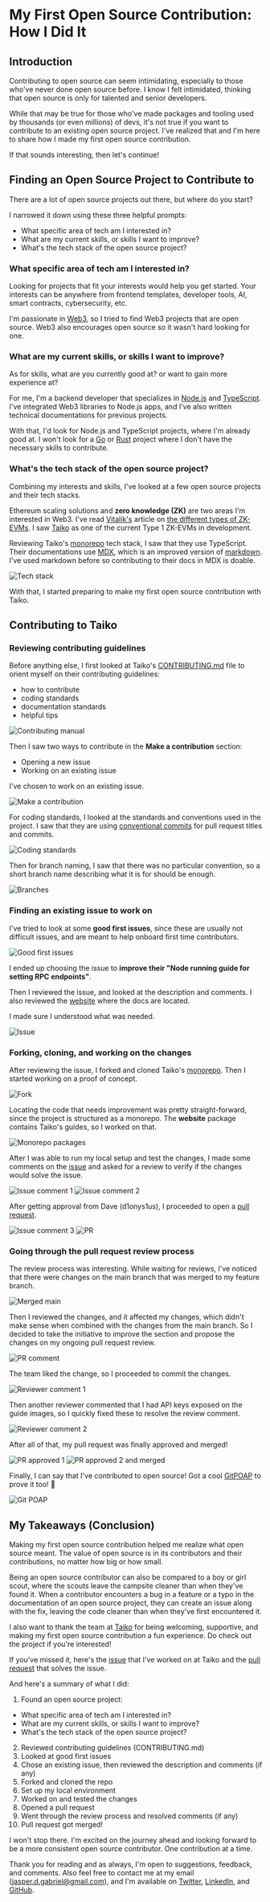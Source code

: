 # My First Open Source Contribution: How I Did It

## Introduction

Contributing to open source can seem intimidating, especially to those who've never done open source before. I know I felt intimidated, thinking that open source is only for talented and senior developers. 

While that may be true for those who've made packages and tooling used by thousands (or even millions) of devs, it's not true if you want to contribute to an existing open source project. I've realized that and I'm here to share how I made my first open source contribution. 

If that sounds interesting, then let's continue!

## Finding an Open Source Project to Contribute to

There are a lot of open source projects out there, but where do you start? 

I narrowed it down using these three helpful prompts:
- What specific area of tech am I interested in?
- What are my current skills, or skills I want to improve?
- What's the tech stack of the open source project?

### What specific area of tech am I interested in?

Looking for projects that fit your interests would help you get started. Your interests can be anywhere from frontend templates, developer tools, AI, smart contracts, cybersecurity, etc.

I'm passionate in [Web3](https://ethereum.org/en/web3/), so I tried to find Web3 projects that are open source. Web3 also encourages open source so it wasn't hard looking for one. 

### What are my current skills, or skills I want to improve?

As for skills, what are you currently good at? or want to gain more experience at?

For me, I'm a backend developer that specializes in [Node.js](https://nodejs.org/en) and [TypeScript](https://www.typescriptlang.org/). I've integrated Web3 libraries to Node.js apps, and I've also written technical documentations for previous projects.

With that, I'd look for Node.js and TypeScript projects, where I'm already good at. I won't look for a [Go](https://go.dev/) or [Rust](https://www.rust-lang.org/) project where I don't have the necessary skills to contribute. 

### What's the tech stack of the open source project?

Combining my interests and skills, I've looked at a few open source projects and their tech stacks. 

Ethereum scaling solutions and **zero knowledge (ZK)** are two areas I'm interested in Web3. I've read [Vitalik's](https://en.wikipedia.org/wiki/Vitalik_Buterin) article on [the different types of ZK-EVMs](https://vitalik.ca/general/2022/08/04/zkevm.html). I saw [Taiko](https://taiko.xyz/) as one of the current Type 1 ZK-EVMs in development.

Reviewing Taiko's [monorepo](https://github.com/taikoxyz/taiko-mono) tech stack, I saw that they use TypeScript. Their documentations use [MDX](https://mdxjs.com/), which is an improved version of [markdown](https://www.markdownguide.org/). I've used markdown before so contributing to their docs in MDX is doable.

![Tech stack](https://res.cloudinary.com/dlieqpdfd/image/upload/v1691474895/First%20Open%20Source/tech-stack_ld4fcs.png)

With that, I started preparing to make my first open source contribution with Taiko. 

## Contributing to Taiko

### Reviewing contributing guidelines

Before anything else, I first looked at Taiko's [CONTRIBUTING.md](https://github.com/taikoxyz/taiko-mono/blob/main/CONTRIBUTING.md) file to orient myself on their contributing guidelines:
-  how to contribute
-  coding standards
-  documentation standards
-  helpful tips

![Contributing manual](https://res.cloudinary.com/dlieqpdfd/image/upload/v1691484641/contributing-manual_zkdqv1.png)

Then I saw two ways to contribute in the **Make a contribution** section:
-  Opening a new issue
-  Working on an existing issue 
  
I've chosen to work on an existing issue.

![Make a contribution](https://res.cloudinary.com/dlieqpdfd/image/upload/v1691484642/make-a-contribution_mu7mt3.png)

For coding standards, I looked at the standards and conventions used in the project. I saw that they are using [conventional commits](https://www.conventionalcommits.org/en/v1.0.0/) for pull request titles and commits. 

![Coding standards](https://res.cloudinary.com/dlieqpdfd/image/upload/v1691474892/First%20Open%20Source/coding-standards_uu5nsu.png)

Then for branch naming, I saw that there was no particular convention, so a short branch name describing what it is for should be enough.

![Branches](https://res.cloudinary.com/dlieqpdfd/image/upload/v1691474892/First%20Open%20Source/branches_rnq9pt.png)

### Finding an existing issue to work on

I've tried to look at some **good first issues**, since these are usually not difficult issues, and are meant to help onboard first time contributors. 

![Good first issues](https://res.cloudinary.com/dlieqpdfd/image/upload/v1691474893/First%20Open%20Source/good-first-issues_woykwt.png)

I ended up choosing the issue to **improve their "Node running guide for setting RPC endpoints"**.

Then I reviewed the issue, and looked at the description and comments. I also reviewed the [website](https://taiko.xyz/docs) where the docs are located. 

I made sure I understood what was needed. 

![Issue](https://res.cloudinary.com/dlieqpdfd/image/upload/v1691474893/First%20Open%20Source/issue_o0wkvg.png) 

### Forking, cloning, and working on the changes

After reviewing the issue, I forked and cloned Taiko's [monorepo](https://github.com/taikoxyz/taiko-mono/tree/main). Then I started working on a proof of concept.

![Fork](https://res.cloudinary.com/dlieqpdfd/image/upload/v1691474892/First%20Open%20Source/fork_sppfm3.png)

Locating the code that needs improvement was pretty straight-forward, since the project is structured as a monorepo. The **website** package contains Taiko's guides, so I worked on that.

![Monorepo packages](https://res.cloudinary.com/dlieqpdfd/image/upload/v1691474894/First%20Open%20Source/monorepo-packages_boastr.png)

After I was able to run my local setup and test the changes, I made some comments on the [issue](https://github.com/taikoxyz/taiko-mono/issues/13986) and asked for a review to verify if the changes would solve the issue.

![Issue comment 1](https://res.cloudinary.com/dlieqpdfd/image/upload/v1691474893/First%20Open%20Source/issue-comment-1_ldkopl.png)
![Issue comment 2](https://res.cloudinary.com/dlieqpdfd/image/upload/v1691474893/First%20Open%20Source/issue-comment-2_zsax0a.png)

After getting approval from Dave (d1onys1us), I proceeded to open a [pull request](https://github.com/taikoxyz/taiko-mono/pull/14029). 

![Issue comment 3](https://res.cloudinary.com/dlieqpdfd/image/upload/v1691474893/First%20Open%20Source/issue-comment-3_e0lj36.png)
![PR](https://res.cloudinary.com/dlieqpdfd/image/upload/v1691474895/First%20Open%20Source/pr_hemgln.png)

### Going through the pull request review process

The review process was interesting. While waiting for reviews, I've noticed that there were changes on the main branch that was merged to my feature branch. 

![Merged main](https://res.cloudinary.com/dlieqpdfd/image/upload/v1691474894/First%20Open%20Source/merged-main_r8jk2y.png)

Then I reviewed the changes, and it affected my changes, which didn't make sense when combined with the changes from the main branch. So I decided to take the initiative to improve the section and propose the changes on my ongoing pull request review. 

![PR comment](https://res.cloudinary.com/dlieqpdfd/image/upload/v1691474894/First%20Open%20Source/pr-comment_pu2hbl.png)

The team liked the change, so I proceeded to commit the changes. 

![Reviewer comment 1](https://res.cloudinary.com/dlieqpdfd/image/upload/v1691474894/First%20Open%20Source/reviewer-comment-1_sxm6l1.png)

Then another reviewer commented that I had API keys exposed on the guide images, so I quickly fixed these to resolve the review comment.

![Reviewer comment 2](https://res.cloudinary.com/dlieqpdfd/image/upload/v1691474894/First%20Open%20Source/reviewer-comment-2_vmcnmu.png)

After all of that, my pull request was finally approved and merged!

![PR approved 1](https://res.cloudinary.com/dlieqpdfd/image/upload/v1691474894/First%20Open%20Source/pr-approved-1_aym6sy.png)
![PR approved 2 and merged](https://res.cloudinary.com/dlieqpdfd/image/upload/v1691474894/First%20Open%20Source/pr-approved-2-merged_rjd0zj.png)

Finally, I can say that I've contributed to open source! Got a cool [GitPOAP](https://www.gitpoap.io/) to prove it too! 🙂

![Git POAP](https://res.cloudinary.com/dlieqpdfd/image/upload/v1691474892/First%20Open%20Source/git-poap_xfmpis.png)

## My Takeaways (Conclusion)

Making my first open source contribution helped me realize what open source meant. The value of open source is in its contributors and their contributions, no matter how big or how small. 

Being an open source contributor can also be compared to a boy or girl scout, where the scouts leave the campsite cleaner than when they've found it. When a contributor encounters a bug in a feature or a typo in the documentation of an open source project, they can create an issue along with the fix, leaving the code cleaner than when they've first encountered it.

I also want to thank the team at [Taiko](https://taiko.xyz/) for being welcoming, supportive, and making my first open source contribution a fun experience. Do check out the project if you're interested! 

If you've missed it, here's the [issue](https://github.com/taikoxyz/taiko-mono/issues/13986) that I've worked on at Taiko and the [pull request](https://github.com/taikoxyz/taiko-mono/pull/14029) that solves the issue.

And here's a summary of what I did:
1. Found an open source project:
  - What specific area of tech am I interested in?
  - What are my current skills, or skills I want to improve?
  - What's the tech stack of the open source project?
2. Reviewed contributing guidelines (CONTRIBUTING.md)
3. Looked at good first issues
4. Chose an existing issue, then reviewed the description and comments (if any)
5. Forked and cloned the repo
6. Set up my local environment
7. Worked on and tested the changes
8. Opened a pull request
9. Went through the review process and resolved comments (if any)
10. Pull request got merged!

I won't stop there. I'm excited on the journey ahead and looking forward to be a more consistent open source contributor. One contribution at a time. 

Thank you for reading and as always, I'm open to suggestions, feedback, and comments. Also feel free to contact me at my email (jasper.d.gabriel@gmail.com), and I'm available on [Twitter](https://twitter.com/kshyun28), [LinkedIn](https://www.linkedin.com/in/kshyun28/), and [GitHub](https://github.com/kshyun28).
